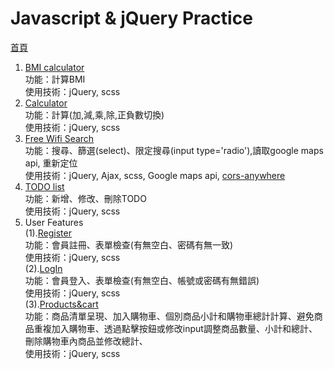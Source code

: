 # Javascript & jQuery Practice
[首頁](https://henry4682.github.io/Javascript-practice/)
1. [BMI calculator](https://henry4682.github.io/Javascript-practice/BMI_calculator/) <br/>
   功能：計算BMI <br/>
   使用技術：jQuery, scss
2. [Calculator](https://henry4682.github.io/Javascript-practice/Calculator/) <br/>
   功能：計算(加,減,乘,除,正負數切換) <br/>
   使用技術：jQuery, scss
3. [Free Wifi Search](https://henry4682.github.io/Javascript-practice/Free_Wifi_Search/) <br/>
   功能：搜尋、篩選(select)、限定搜尋(input type='radio'),讀取google maps api, 重新定位 <br/>
   使用技術：jQuery, Ajax, scss, Google maps api, [cors-anywhere](https://github.com/Rob--W/cors-anywhere)
4. [TODO list](https://henry4682.github.io/Javascript-practice/TODO_List/) <br/>
   功能：新增、修改、刪除TODO <br/>
   使用技術：jQuery, scss
5. User Features <br/>
   (1).[Register](https://henry4682.github.io/Javascript-practice/User/Register/)  <br/>
   功能：會員註冊、表單檢查(有無空白、密碼有無一致) <br/>
   使用技術：jQuery, scss <br/>
   (2).[LogIn](https://henry4682.github.io/Javascript-practice/User/LogIn/)  <br/>
   功能：會員登入、表單檢查(有無空白、帳號或密碼有無錯誤) <br/>
   使用技術：jQuery, scss <br/>
   (3).[Products&cart](https://henry4682.github.io/Javascript-practice/User/Products&cart/) <br/>
   功能：商品清單呈現、加入購物車、個別商品小計和購物車總計計算、避免商品重複加入購物車、透過點擊按鈕或修改input調整商品數量、小計和總計、刪除購物車內商品並修改總計、<br/>
   使用技術：jQuery, scss
